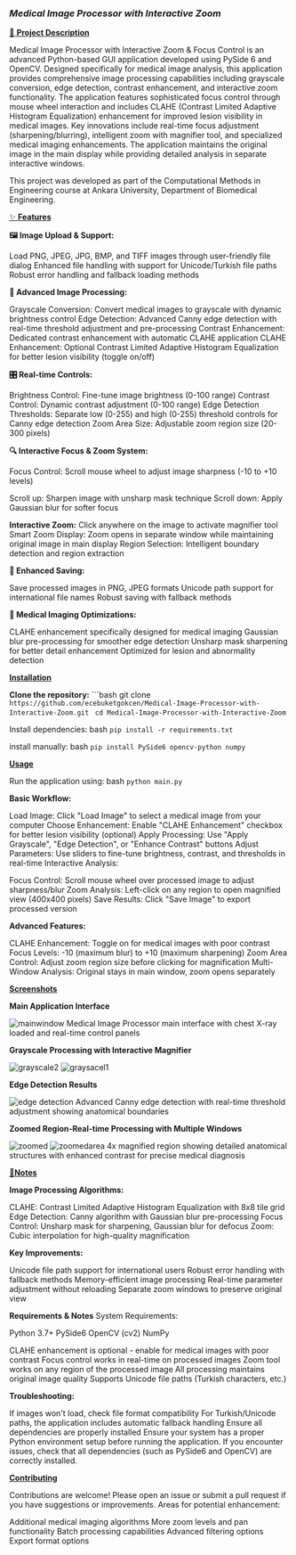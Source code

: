 ### _**Medical Image Processor with Interactive Zoom**_


[🧠 **Project Description**](url)

Medical Image Processor with Interactive Zoom & Focus Control is an advanced Python-based GUI application developed using PySide 6 and OpenCV. Designed specifically for medical image analysis, this application provides comprehensive image processing capabilities including grayscale conversion, edge detection, contrast enhancement, and interactive zoom functionality. The application features sophisticated focus control through mouse wheel interaction and includes CLAHE (Contrast Limited Adaptive Histogram Equalization) enhancement for improved lesion visibility in medical images.
Key innovations include real-time focus adjustment (sharpening/blurring), intelligent zoom with magnifier tool, and specialized medical imaging enhancements. The application maintains the original image in the main display while providing detailed analysis in separate interactive windows.

This project was developed as part of the Computational Methods in Engineering course at Ankara University, Department of Biomedical Engineering.

[✨ **Features**](url)

**🖼️ Image Upload & Support:**

Load PNG, JPEG, JPG, BMP, and TIFF images through user-friendly file dialog
Enhanced file handling with support for Unicode/Turkish file paths
Robust error handling and fallback loading methods

**🔄 Advanced Image Processing:**

Grayscale Conversion: Convert medical images to grayscale with dynamic brightness control
Edge Detection: Advanced Canny edge detection with real-time threshold adjustment and pre-processing
Contrast Enhancement: Dedicated contrast enhancement with automatic CLAHE application
CLAHE Enhancement: Optional Contrast Limited Adaptive Histogram Equalization for better lesion visibility (toggle on/off)

**🎛️ Real-time Controls:**

Brightness Control: Fine-tune image brightness (0-100 range)
Contrast Control: Dynamic contrast adjustment (0-100 range)
Edge Detection Thresholds: Separate low (0-255) and high (0-255) threshold controls for Canny edge detection
Zoom Area Size: Adjustable zoom region size (20-300 pixels)

**🔍 Interactive Focus & Zoom System:**

Focus Control: Scroll mouse wheel to adjust image sharpness (-10 to +10 levels)

Scroll up: Sharpen image with unsharp mask technique
Scroll down: Apply Gaussian blur for softer focus


**Interactive Zoom:** Click anywhere on the image to activate magnifier tool
Smart Zoom Display: Zoom opens in separate window while maintaining original image in main display
Region Selection: Intelligent boundary detection and region extraction

**💾 Enhanced Saving:**

Save processed images in PNG, JPEG formats
Unicode path support for international file names
Robust saving with fallback methods

**🎯 Medical Imaging Optimizations:**

CLAHE enhancement specifically designed for medical imaging
Gaussian blur pre-processing for smoother edge detection
Unsharp mask sharpening for better detail enhancement
Optimized for lesion and abnormality detection


[**Installation**](url)

**Clone the repository:**
```bash git clone `https://github.com/ecebuketgokcen/Medical-Image-Processor-with-Interactive-Zoom.git `
`cd Medical-Image-Processor-with-Interactive-Zoom`

Install dependencies: bash `pip install -r requirements.txt `

install manually: bash `pip install PySide6 opencv-python numpy`

[**Usage**](url)

Run the application using: bash `python main.py`

**Basic Workflow:**

Load Image: Click "Load Image" to select a medical image from your computer
Choose Enhancement: Enable "CLAHE Enhancement" checkbox for better lesion visibility (optional)
Apply Processing: Use "Apply Grayscale", "Edge Detection", or "Enhance Contrast" buttons
Adjust Parameters: Use sliders to fine-tune brightness, contrast, and thresholds in real-time
Interactive Analysis:

   Focus Control: Scroll mouse wheel over processed image to adjust sharpness/blur
   Zoom Analysis: Left-click on any region to open magnified view (400x400 pixels)
Save Results: Click "Save Image" to export processed version

**Advanced Features:**

CLAHE Enhancement: Toggle on for medical images with poor contrast
Focus Levels: -10 (maximum blur) to +10 (maximum sharpening)
Zoom Area Control: Adjust zoom region size before clicking for magnification
Multi-Window Analysis: Original stays in main window, zoom opens separately



[**Screenshots**](url)

**Main Application Interface**

![mainwindow](https://github.com/user-attachments/assets/34e40f92-1813-4b3a-92d7-ea5f74b6e044)
Medical Image Processor main interface with chest X-ray loaded and real-time control panels



**Grayscale Processing with Interactive Magnifier** 

![grayscale2](https://github.com/user-attachments/assets/15905775-bf3f-4a78-b6f1-bc39b1cf3d52)
![graysacel1](https://github.com/user-attachments/assets/c5cd9190-4bca-4cbc-92b3-169e3d8368ec)



**Edge Detection Results**

![edge detection](https://github.com/user-attachments/assets/bd5523e2-5b0b-4c5c-82df-b23153c62f63)
Advanced Canny edge detection with real-time threshold adjustment showing anatomical boundaries


**Zoomed Region-Real-time Processing with Multiple Windows**

![zoomed](https://github.com/user-attachments/assets/6fa96bce-181b-4820-be61-664e493e03d1)
![zoomedarea](https://github.com/user-attachments/assets/8170dd2a-3ae5-4c57-82b2-cdf39df8853b)
4x magnified region showing detailed anatomical structures with enhanced contrast for precise medical diagnosis



[📝**Notes**](url)

**Image Processing Algorithms:**

CLAHE: Contrast Limited Adaptive Histogram Equalization with 8x8 tile grid
Edge Detection: Canny algorithm with Gaussian blur pre-processing
Focus Control: Unsharp mask for sharpening, Gaussian blur for defocus
Zoom: Cubic interpolation for high-quality magnification

**Key Improvements:**

Unicode file path support for international users
Robust error handling with fallback methods
Memory-efficient image processing
Real-time parameter adjustment without reloading
Separate zoom windows to preserve original view

**Requirements & Notes**
System Requirements:

Python 3.7+
PySide6
OpenCV (cv2)
NumPy

CLAHE enhancement is optional - enable for medical images with poor contrast
Focus control works in real-time on processed images
Zoom tool works on any region of the processed image
All processing maintains original image quality
Supports Unicode file paths (Turkish characters, etc.)

**Troubleshooting:**

If images won't load, check file format compatibility
For Turkish/Unicode paths, the application includes automatic fallback handling
Ensure all dependencies are properly installed
Ensure your system has a proper Python environment setup before running the application. If you encounter issues, check that all dependencies (such as PySide6 and OpenCV) are correctly installed.



[**Contributing**](url)

Contributions are welcome! Please open an issue or submit a pull request if you have suggestions or improvements. Areas for potential enhancement:

Additional medical imaging algorithms
More zoom levels and pan functionality
Batch processing capabilities
Advanced filtering options
Export format options

